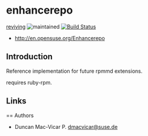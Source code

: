 
# enhancerepo

[reviving](https://img.shields.io/badge/stability-reviving-yellow.svg)
![maintained](https://img.shields.io/maintenance/yes/2017.svg)
[![Build Status](https://travis-ci.org/openSUSE/enhancerepo.svg?branch=master)](https://travis-ci.org/openSUSE/enhancerepo)

* http://en.opensuse.org/Enhancerepo

## Introduction

Reference implementation for future rpmmd extensions.

requires ruby-rpm.

## Links

== Authors

* Duncan Mac-Vicar P. <dmacvicar@suse.de>

